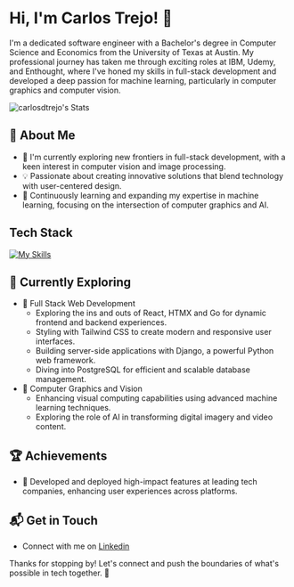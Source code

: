 # Hi, I'm Carlos Trejo! 👋

I'm a dedicated software engineer with a Bachelor's degree in Computer Science and Economics from the University of Texas at Austin. My professional journey has taken me through exciting roles at IBM, Udemy, and Enthought, where I've honed my skills in full-stack development and developed a deep passion for machine learning, particularly in computer graphics and computer vision.

![carlosdtrejo's Stats](https://github-readme-stats.vercel.app/api?username=carlosdtrejo&theme=vue-dark&show_icons=true&hide_border=true&count_private=true)

## 🚀 About Me

- 🔭 I'm currently exploring new frontiers in full-stack development, with a keen interest in computer vision and image processing.
- 💡 Passionate about creating innovative solutions that blend technology with user-centered design.
- 🌱 Continuously learning and expanding my expertise in machine learning, focusing on the intersection of computer graphics and AI.

## Tech Stack
[![My Skills](https://skillicons.dev/icons?i=react,python,ts,aws,kubernetes,terraform,mysql,django,docker,grafana)](https://skillicons.dev)

## 🌱 Currently Exploring

- 🚀 Full Stack Web Development
  - Exploring the ins and outs of React, HTMX and Go for dynamic frontend and backend experiences.
  - Styling with Tailwind CSS to create modern and responsive user interfaces.
  - Building server-side applications with Django, a powerful Python web framework.
  - Diving into PostgreSQL for efficient and scalable database management.
- 🎨 Computer Graphics and Vision
  - Enhancing visual computing capabilities using advanced machine learning techniques.
  - Exploring the role of AI in transforming digital imagery and video content.
 
## 🏆 Achievements

- 🌟 Developed and deployed high-impact features at leading tech companies, enhancing user experiences across platforms.

## 📬 Get in Touch

- Connect with me on [Linkedin](https://www.linkedin.com/in/carlostrejomtz)

Thanks for stopping by! Let's connect and push the boundaries of what's possible in tech together. 🚀
